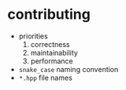 # contributing

* priorities
    1. correctness
    2. maintainability
    3. performance
* `snake_case` naming convention
* `*.hpp` file names